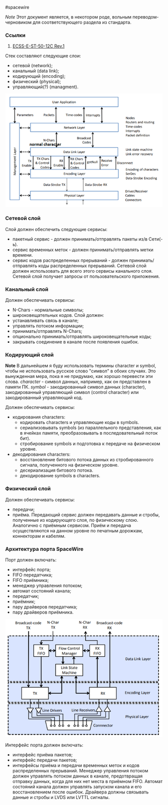 #spacewire

*Note* Этот документ является, в некотором роде, вольным переводом-черновиком для соответствующего раздела из стандарта.

### Ссылки
1. [ECSS-E-ST-50-12C Rev.1](https://docs.elvees.com/display/ebib/SpaceWire+-+Links%2C+nodes%2C+routers+and+networks?preview=%2F16191723%2F16191724%2FECSS-E-ST-50-12C-Rev.1-DIR3_23Nov2015_.pdf)

Стек составляют следующие слои:
* сетевой (network);
* канальный (data link);
* кодирующий (encoding);
* физический (physical);
* управляющий(?) (managment).

<img src="img\spw_stack.png" alt="spw_stack">

### Сетевой слой
Слой должен обеспечить следующие сервисы:
* пакетный сервис - должен принимать/отправлять пакеты из/в Сети(-ь).
* сервис временных меток - должен принимать/отправлять метки времени.
* сервис кодов распределенных прерываний - должен принимать/отправлять коды распределенных прерываний.
Сетевой слой должен использовать для всего этого сервисы канального слоя.
Сетевой слой получает запросы от пользовательского приложения.

### Канальный слой
Должен обеспечивать сервисы:
* N-Chars - нормальные символы;
* широковещательных кодов.
Слой должен:
* устанавливать связь в канале;
* управлять потоком информации;
* принимать/отправлять N-Chars;
* опционально принимать/отправлять широковещательные коды;
* закрывать соединение в канале после появления ошибок.

### Кодирующий слой
**Note**
	В дальнейшем я буду использовать термины character и symbol, чтобы не использовать русское слово "символ" в обоих случаях. Это вынужденная мера, пока я не придумаю, как хорошо перевести эти слова.
	*character* - символ данных, например, как он представлен в памяти ПК.
	*symbol* - закодированный символ данных (character), закодированный управляющий символ (control character) или закодированный управляющий код.

Должен обеспечивать сервисы:
* кодирования characters:
	* кодировать characters и управляющие коды в symbols.
	* сериализовывать symbols (из параллельного представления, как в ячейках памяти, преобразовывать в последовательный поток бит).
	* стробирование symbols и подготовка к передаче на физическом уровне.
* декодирования characters:
	* восстановление битового потока данных из стробированного сигнала, полученного на физическом уровне.
	* десериализация битового потока.
	* декодирование symbols в characters.

### Физический слой
Должен обеспечивать сервисы:
* передачи;
* приёма.
Передающий сервис должен передавать данные и стробы, полученные из кодирующего слоя, по физическому слою. Аналогично с приёмным сервисом.
Приём и передача осуществляются на данном уровне по печатным дорожкам, коннекторам и кабелям.

### Архитектура порта SpaceWire
Порт должен включать:
* интерфейс порта;
* FIFO передатчика;
* FIFO приёмника;
* менеджер управления потоком;
* автомат состояний канала;
* передатчик;
* приёмник;
* пару драйверов передатчика;
* пару драйверов приёмника.

<img src="img\spw_port_arch.png" alt="spw_port_arch">

Интерфейс порта должен включать:
* интерфейс приёма пакетов;
* интерфейс передачи пакетов;
* интерфейсы приёма и передачи временных меток и кодов распределенных прерываний.
Менеджер управления потоком должен управлять потоком данных в канале, предотвращая отправку данных, когда для них нет места в приёмном FIFO.
Автомат состояний канала должен управлять запуском канала и его восстановлением после ошибок.
Драйвера должны связывать данные и стробы и LVDS или LVTTL сигналы.
